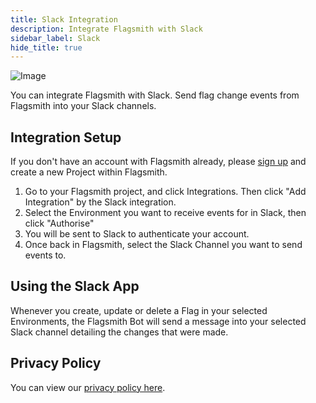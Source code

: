 ```yaml
---
title: Slack Integration
description: Integrate Flagsmith with Slack
sidebar_label: Slack
hide_title: true
---
```


![Image](/img/integrations/slack/slack-logo.svg)

You can integrate Flagsmith with Slack. Send flag change events from Flagsmith into your Slack channels.

## Integration Setup

If you don't have an account with Flagsmith already, please [sign up](https://app.flagsmith.com/signup) and create a new
Project within Flagsmith.

1. Go to your Flagsmith project, and click Integrations. Then click "Add Integration" by the Slack integration.
2. Select the Environment you want to receive events for in Slack, then click "Authorise"
3. You will be sent to Slack to authenticate your account.
4. Once back in Flagsmith, select the Slack Channel you want to send events to.

## Using the Slack App

Whenever you create, update or delete a Flag in your selected Environments, the Flagsmith Bot will send a message into
your selected Slack channel detailing the changes that were made.

## Privacy Policy

You can view our [privacy policy here](https://flagsmith.com/privacy-policy/).
